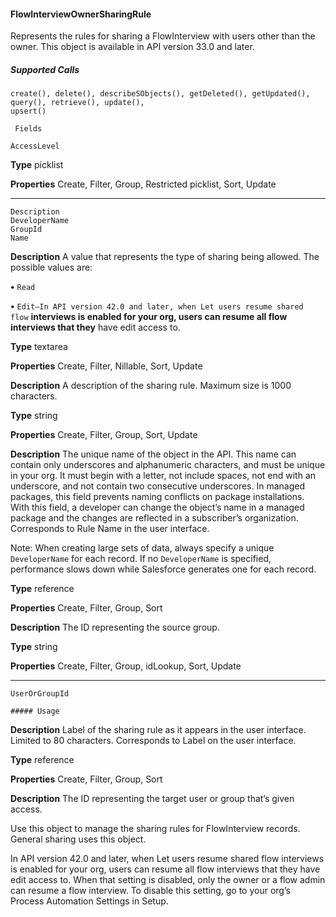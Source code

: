 #### FlowInterviewOwnerSharingRule

Represents the rules for sharing a FlowInterview with users other than the owner. This object is available in API version 33.0 and later.

##### Supported Calls
```
create(), delete(), describeSObjects(), getDeleted(), getUpdated(), query(), retrieve(), update(),
upsert()

 Fields

```
```
AccessLevel

```

**Type**
picklist

**Properties**
Create, Filter, Group, Restricted picklist, Sort, Update


-----

```
Description
DeveloperName
GroupId
Name

```

**Description**
A value that represents the type of sharing being allowed. The possible values are:

**•** `Read`

**•** `Edit—In API version 42.0 and later, when Let users resume shared flow`
**interviews is enabled for your org, users can resume all flow interviews that they**
have edit access to.

**Type**
textarea

**Properties**
Create, Filter, Nillable, Sort, Update

**Description**
A description of the sharing rule. Maximum size is 1000 characters.

**Type**
string

**Properties**
Create, Filter, Group, Sort, Update

**Description**
The unique name of the object in the API. This name can contain only underscores
and alphanumeric characters, and must be unique in your org. It must begin with a
letter, not include spaces, not end with an underscore, and not contain two
consecutive underscores. In managed packages, this field prevents naming conflicts
on package installations. With this field, a developer can change the object’s name
in a managed package and the changes are reflected in a subscriber’s organization.
Corresponds to Rule Name in the user interface.

Note: When creating large sets of data, always specify a unique
`DeveloperName` for each record. If no `DeveloperName` is specified,
performance slows down while Salesforce generates one for each record.

**Type**
reference

**Properties**
Create, Filter, Group, Sort

**Description**
The ID representing the source group.

**Type**
string

**Properties**
Create, Filter, Group, idLookup, Sort, Update


-----

```
UserOrGroupId

##### Usage

```

**Description**
Label of the sharing rule as it appears in the user interface. Limited to 80 characters.
Corresponds to Label on the user interface.

**Type**
reference

**Properties**
Create, Filter, Group, Sort

**Description**
The ID representing the target user or group that’s given access.


Use this object to manage the sharing rules for FlowInterview records. General sharing uses this object.

In API version 42.0 and later, when Let users resume shared flow interviews is enabled for your org, users can resume all flow interviews
that they have edit access to. When that setting is disabled, only the owner or a flow admin can resume a flow interview. To disable this
setting, go to your org’s Process Automation Settings in Setup.
